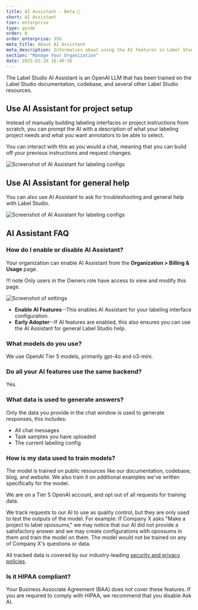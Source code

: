 ```yaml
---
title: AI Assistant - Beta 🧪
short: AI Assistant
tier: enterprise
type: guide
order: 0
order_enterprise: 356
meta_title: About AI Assistant 
meta_description: Information about using the AI features in Label Studio
section: "Manage Your Organization"
date: 2025-01-28 16:40:16
---
```


The Label Studio AI Assistant is an OpenAI LLM that has been trained on the Label Studio documentation, codebase, and several other Label Studio resources.

## Use AI Assistant for project setup 

Instead of manually building labeling interfaces or project instructions from scratch, you can prompt the AI with a description of what your labeling project needs and what you want annotators to be able to select. 

You can interact with this as you would a chat, meaning that you can build off your previous instructions and request changes. 

![Screenshot of AI Assistant for labeling configs](/images/admin/ai-project.png)


## Use AI Assistant for general help

You can also use AI Assistant to ask for troubleshooting and general help with Label Studio.  

![Screenshot of AI Assistant for labeling configs](/images/admin/ai-ask.png)  


## AI Assistant FAQ

### How do I enable or disable AI Assistant?

Your organization can enable AI Assistant from the **Organization > Billing & Usage** page. 

!!! note
    Only users in the Owners role have access to view and modify this page. 

![Screenshot of settings](/images/admin/ai-settings.png) 

* **Enable AI Features**--This enables AI Assistant for your labeling interface configuration. 
* **Early Adopter**--If AI features are enabled, this also ensures you can use the AI Assistant for general Label Studio help. 

### What models do you use?

We use OpenAI Tier 5 models, primarily gpt-4o and o3-mini. 

### Do all your AI features use the same backend?

Yes. 

### What data is used to generate answers?

Only the data you provide in the chat window is used to generate responses, this includes:

* All chat messages
* Task samples you have uploaded
* The current labeling config

### How is my data used to train models?

The model is trained on public resources like our documentation, codebase, blog, and website. We also train it on additional examples we've written specifically for the model. 

We are on a Tier 5 OpenAI account, and opt out of all requests for training data.

We track requests to our AI to use as quality control, but they are only used to test the outputs of the model.  For example: If Company X asks "Make a project to label opossums," we may notice that our AI did not provide a satisfactory answer and we may create configurations with opossums in them and train the model on them. The model would not be trained on any of Company X's questions or data.

All tracked data is covered by our industry-leading [security and privacy policies](https://humansignal.com/security/).

### Is it HIPAA compliant?

Your Business Associate Agreement (BAA) does not cover these features. If you are required to comply with HIPAA, we recommend that you disable Ask AI.